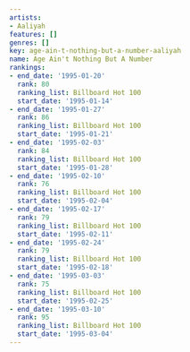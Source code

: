```yaml
---
artists:
- Aaliyah
features: []
genres: []
key: age-ain-t-nothing-but-a-number-aaliyah
name: Age Ain't Nothing But A Number
rankings:
- end_date: '1995-01-20'
  rank: 80
  ranking_list: Billboard Hot 100
  start_date: '1995-01-14'
- end_date: '1995-01-27'
  rank: 86
  ranking_list: Billboard Hot 100
  start_date: '1995-01-21'
- end_date: '1995-02-03'
  rank: 84
  ranking_list: Billboard Hot 100
  start_date: '1995-01-28'
- end_date: '1995-02-10'
  rank: 76
  ranking_list: Billboard Hot 100
  start_date: '1995-02-04'
- end_date: '1995-02-17'
  rank: 79
  ranking_list: Billboard Hot 100
  start_date: '1995-02-11'
- end_date: '1995-02-24'
  rank: 79
  ranking_list: Billboard Hot 100
  start_date: '1995-02-18'
- end_date: '1995-03-03'
  rank: 75
  ranking_list: Billboard Hot 100
  start_date: '1995-02-25'
- end_date: '1995-03-10'
  rank: 95
  ranking_list: Billboard Hot 100
  start_date: '1995-03-04'
---
```


